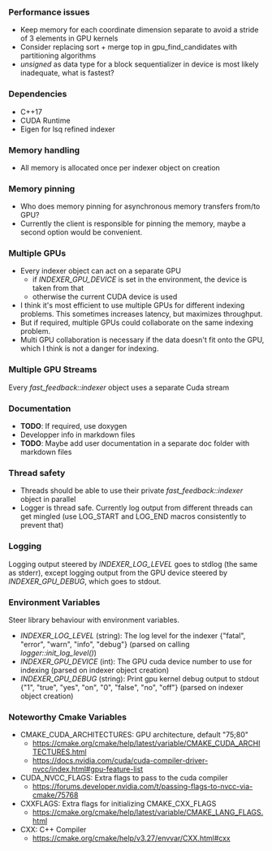 ### Performance issues

* Keep memory for each coordinate dimension separate to avoid a stride of 3 elements in GPU kernels
* Consider replacing sort + merge top in gpu_find_candidates with partitioning algorithms
* *unsigned* as data type for a block sequentializer in device is most likely inadequate, what is fastest?

### Dependencies

* C++17
* CUDA Runtime
* Eigen for lsq refined indexer

### Memory handling

* All memory is allocated once per indexer object on creation

### Memory pinning

* Who does memory pinning for asynchronous memory transfers from/to GPU?
* Currently the client is responsible for pinning the memory, maybe a second option would be convenient.

### Multiple GPUs

* Every indexer object can act on a separate GPU
   * if *INDEXER_GPU_DEVICE* is set in the environment, the device is taken from that
   * otherwise the current CUDA device is used
* I think it's most efficient to use multiple GPUs for different indexing problems. This sometimes increases latency, but maximizes throughput.
* But if required, multiple GPUs could collaborate on the same indexing problem.
* Multi GPU collaboration is necessary if the data doesn't fit onto the GPU, which I think is not a danger for indexing.

### Multiple GPU Streams

Every *fast_feedback::indexer* object uses a separate Cuda stream

### Documentation

* **TODO**: If required, use doxygen
* Developper info in markdown files
* **TODO**: Maybe add user documentation in a separate doc folder with markdown files

### Thread safety

* Threads should be able to use their private *fast_feedback::indexer* object in parallel
* Logger is thread safe. Currently log output from different threads can get mingled (use LOG_START and LOG_END macros consistently to prevent that)

### Logging

Logging output steered by *INDEXER_LOG_LEVEL* goes to stdlog (the same as stderr), except logging output from the GPU device steered by *INDEXER_GPU_DEBUG*, which goes to stdout.

### Environment Variables

Steer library behaviour with environment variables. 

* *INDEXER_LOG_LEVEL* (string): The log level for the indexer {"fatal", "error", "warn", "info", "debug"} (parsed on calling *logger::init_log_level()*)
* *INDEXER_GPU_DEVICE* (int): The GPU cuda device number to use for indexing (parsed on indexer object creation)
* *INDEXER_GPU_DEBUG* (string): Print gpu kernel debug output to stdout {"1", "true", "yes", "on", "0", "false", "no", "off"} (parsed on indexer object creation)

### Noteworthy Cmake Variables

* CMAKE_CUDA_ARCHITECTURES: GPU architecture, default \"75;80\"
   * https://cmake.org/cmake/help/latest/variable/CMAKE_CUDA_ARCHITECTURES.html
   * https://docs.nvidia.com/cuda/cuda-compiler-driver-nvcc/index.html#gpu-feature-list
* CUDA_NVCC_FLAGS: Extra flags to pass to the cuda compiler
   * https://forums.developer.nvidia.com/t/passing-flags-to-nvcc-via-cmake/75768
* CXXFLAGS: Extra flags for initializing CMAKE_CXX_FLAGS
   * https://cmake.org/cmake/help/latest/variable/CMAKE_LANG_FLAGS.html
* CXX: C++ Compiler
   * https://cmake.org/cmake/help/v3.27/envvar/CXX.html#cxx
